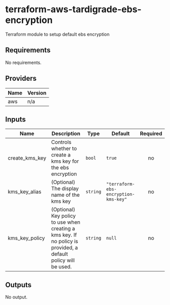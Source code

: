 # terraform-aws-tardigrade-ebs-encryption

Terraform module to setup default ebs encryption

<!-- BEGIN TFDOCS -->
## Requirements

No requirements.

## Providers

| Name | Version |
|------|---------|
| aws | n/a |

## Inputs

| Name | Description | Type | Default | Required |
|------|-------------|------|---------|:--------:|
| create\_kms\_key | Controls whether to create a kms key for the ebs encryption | `bool` | `true` | no |
| kms\_key\_alias | (Optional) The display name of the kms key | `string` | `"terraform-ebs-encryption-kms-key"` | no |
| kms\_key\_policy | (Optional) Key policy to use when creating a kms key. If no policy is provided, a default policy will be used. | `string` | `null` | no |

## Outputs

No output.

<!-- END TFDOCS -->
